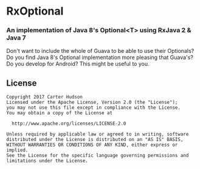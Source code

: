 # RxOptional

### An implementation of Java 8's Optional&lt;T> using RxJava 2 &amp; Java 7

Don't want to include the whole of Guava to be able to use their Optionals? Do you find Java 8's Optional implementation more pleasing that Guava's? Do you develop for Android? This might be useful to you.

## License
```
Copyright 2017 Carter Hudson
Licensed under the Apache License, Version 2.0 (the "License");
you may not use this file except in compliance with the License.
You may obtain a copy of the License at

  http://www.apache.org/licenses/LICENSE-2.0
  
Unless required by applicable law or agreed to in writing, software
distributed under the License is distributed on an "AS IS" BASIS,
WITHOUT WARRANTIES OR CONDITIONS OF ANY KIND, either express or implied.
See the License for the specific language governing permissions and
limitations under the License.
```